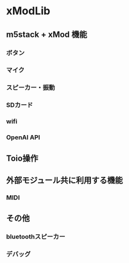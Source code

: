 # xModLib

## m5stack + xMod 機能

### ボタン

### マイク

### スピーカー・振動

### SDカード

### wifi

### OpenAI API


## Toio操作

## 外部モジュール共に利用する機能

### MIDI

## その他

### bluetoothスピーカー

### デバッグ
